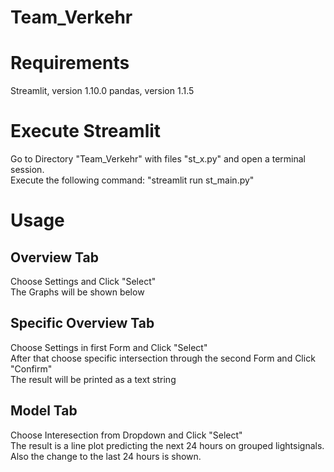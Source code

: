 # Team_Verkehr

# Requirements
Streamlit, version 1.10.0
pandas, version 1.1.5

# Execute Streamlit
Go to Directory "Team_Verkehr" with files "st_x.py" and open a terminal session. <br>
Execute the following command: "streamlit run st_main.py" <br>

# Usage
## Overview Tab
Choose Settings and Click "Select" <br>
The Graphs will be shown below <br>

## Specific Overview Tab
Choose Settings in first Form and Click "Select" <br>
After that choose specific intersection through the second Form and Click "Confirm" <br>
The result will be printed as a text string <br>

## Model Tab
Choose Interesection from Dropdown and Click "Select" <br>
The result is a line plot predicting the next 24 hours on grouped lightsignals. Also the change to the last 24 hours is shown. 
